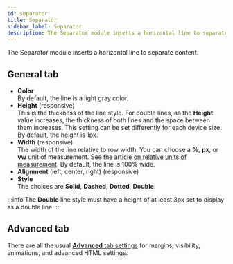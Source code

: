 ```yaml
---
id: separator
title: Separator
sidebar_label: Separator
description: The Separator module inserts a horizontal line to separate content with options to control width, color, alignment, and thickness of the line.
---
```


The Separator module inserts a horizontal line to separate content.

## **General** tab

* **Color**  
By default, the line is a light gray color.
* **Height** (responsive)  
   This is the thickness of the line style.  For double lines, as the **Height** value increases, the thickness of both lines and the space between them increases. This setting can be set differently for each device size. By default, the height is 1px.
* **Width** (responsive)  
The width of the line relative to row width. You can choose a **%**, **px**, or **vw** unit of measurement. See [the article on relative units of measurement](/beaver-builder/advanced-builder-techniques/css-length-height-units.md). By default, the line is 100% wide.
* **Alignment** (left, center, right) (responsive)
* **Style**  
The choices are **Solid**, **Dashed**, **Dotted**, **Double**.

:::info
The **Double** line style must have a height of at least 3px set to display as a double line.
:::

## Advanced tab

There are all the usual [**Advanced** tab settings](/beaver-builder/layouts/advanced-tab/index.md) for margins, visibility, animations, and advanced HTML settings.
